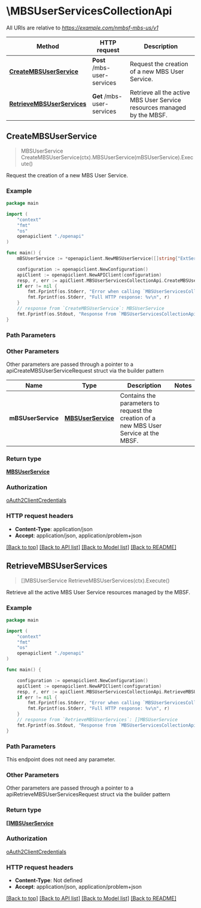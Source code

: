 # \MBSUserServicesCollectionApi

All URIs are relative to *https://example.com/nmbsf-mbs-us/v1*

Method | HTTP request | Description
------------- | ------------- | -------------
[**CreateMBSUserService**](MBSUserServicesCollectionApi.md#CreateMBSUserService) | **Post** /mbs-user-services | Request the creation of a new MBS User Service.
[**RetrieveMBSUserServices**](MBSUserServicesCollectionApi.md#RetrieveMBSUserServices) | **Get** /mbs-user-services | Retrieve all the active MBS User Service resources managed by the MBSF.



## CreateMBSUserService

> MBSUserService CreateMBSUserService(ctx).MBSUserService(mBSUserService).Execute()

Request the creation of a new MBS User Service.

### Example

```go
package main

import (
    "context"
    "fmt"
    "os"
    openapiclient "./openapi"
)

func main() {
    mBSUserService := *openapiclient.NewMBSUserService([]string{"ExtServiceIds_example"}, *openapiclient.NewMbsServiceType(), "ServClass_example", []openapiclient.ServiceAnnouncementMode{openapiclient.ServiceAnnouncementMode{ServiceAnnouncementModeOneOf: penapiclient.ServiceAnnouncementMode_oneOf("VIA_MBS_5")}}) // MBSUserService | Contains the parameters to request the creation of a new MBS User Service at the MBSF. 

    configuration := openapiclient.NewConfiguration()
    apiClient := openapiclient.NewAPIClient(configuration)
    resp, r, err := apiClient.MBSUserServicesCollectionApi.CreateMBSUserService(context.Background()).MBSUserService(mBSUserService).Execute()
    if err != nil {
        fmt.Fprintf(os.Stderr, "Error when calling `MBSUserServicesCollectionApi.CreateMBSUserService``: %v\n", err)
        fmt.Fprintf(os.Stderr, "Full HTTP response: %v\n", r)
    }
    // response from `CreateMBSUserService`: MBSUserService
    fmt.Fprintf(os.Stdout, "Response from `MBSUserServicesCollectionApi.CreateMBSUserService`: %v\n", resp)
}
```

### Path Parameters



### Other Parameters

Other parameters are passed through a pointer to a apiCreateMBSUserServiceRequest struct via the builder pattern


Name | Type | Description  | Notes
------------- | ------------- | ------------- | -------------
 **mBSUserService** | [**MBSUserService**](MBSUserService.md) | Contains the parameters to request the creation of a new MBS User Service at the MBSF.  | 

### Return type

[**MBSUserService**](MBSUserService.md)

### Authorization

[oAuth2ClientCredentials](../README.md#oAuth2ClientCredentials)

### HTTP request headers

- **Content-Type**: application/json
- **Accept**: application/json, application/problem+json

[[Back to top]](#) [[Back to API list]](../README.md#documentation-for-api-endpoints)
[[Back to Model list]](../README.md#documentation-for-models)
[[Back to README]](../README.md)


## RetrieveMBSUserServices

> []MBSUserService RetrieveMBSUserServices(ctx).Execute()

Retrieve all the active MBS User Service resources managed by the MBSF.

### Example

```go
package main

import (
    "context"
    "fmt"
    "os"
    openapiclient "./openapi"
)

func main() {

    configuration := openapiclient.NewConfiguration()
    apiClient := openapiclient.NewAPIClient(configuration)
    resp, r, err := apiClient.MBSUserServicesCollectionApi.RetrieveMBSUserServices(context.Background()).Execute()
    if err != nil {
        fmt.Fprintf(os.Stderr, "Error when calling `MBSUserServicesCollectionApi.RetrieveMBSUserServices``: %v\n", err)
        fmt.Fprintf(os.Stderr, "Full HTTP response: %v\n", r)
    }
    // response from `RetrieveMBSUserServices`: []MBSUserService
    fmt.Fprintf(os.Stdout, "Response from `MBSUserServicesCollectionApi.RetrieveMBSUserServices`: %v\n", resp)
}
```

### Path Parameters

This endpoint does not need any parameter.

### Other Parameters

Other parameters are passed through a pointer to a apiRetrieveMBSUserServicesRequest struct via the builder pattern


### Return type

[**[]MBSUserService**](MBSUserService.md)

### Authorization

[oAuth2ClientCredentials](../README.md#oAuth2ClientCredentials)

### HTTP request headers

- **Content-Type**: Not defined
- **Accept**: application/json, application/problem+json

[[Back to top]](#) [[Back to API list]](../README.md#documentation-for-api-endpoints)
[[Back to Model list]](../README.md#documentation-for-models)
[[Back to README]](../README.md)

